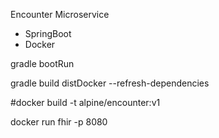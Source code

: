 Encounter Microservice

* SpringBoot
* Docker

gradle bootRun

gradle build distDocker --refresh-dependencies

#docker build -t alpine/encounter:v1

docker run fhir -p 8080